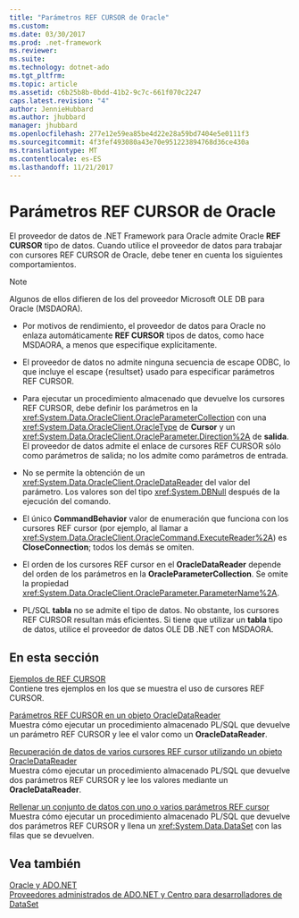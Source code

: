 ```yaml
---
title: "Parámetros REF CURSOR de Oracle"
ms.custom: 
ms.date: 03/30/2017
ms.prod: .net-framework
ms.reviewer: 
ms.suite: 
ms.technology: dotnet-ado
ms.tgt_pltfrm: 
ms.topic: article
ms.assetid: c6b25b8b-0bdd-41b2-9c7c-661f070c2247
caps.latest.revision: "4"
author: JennieHubbard
ms.author: jhubbard
manager: jhubbard
ms.openlocfilehash: 277e12e59ea85be4d22e28a59bd7404e5e0111f3
ms.sourcegitcommit: 4f3fef493080a43e70e951223894768d36ce430a
ms.translationtype: MT
ms.contentlocale: es-ES
ms.lasthandoff: 11/21/2017
---
```

# <a name="oracle-ref-cursors"></a>Parámetros REF CURSOR de Oracle
El proveedor de datos de .NET Framework para Oracle admite Oracle **REF CURSOR** tipo de datos. Cuando utilice el proveedor de datos para trabajar con cursores REF CURSOR de Oracle, debe tener en cuenta los siguientes comportamientos.  
  
> [!NOTE]
>  Algunos de ellos difieren de los del proveedor Microsoft OLE DB para Oracle (MSDAORA).  
  
-   Por motivos de rendimiento, el proveedor de datos para Oracle no enlaza automáticamente **REF CURSOR** tipos de datos, como hace MSDAORA, a menos que especifique explícitamente.  
  
-   El proveedor de datos no admite ninguna secuencia de escape ODBC, lo que incluye el escape {resultset} usado para especificar parámetros REF CURSOR.  
  
-   Para ejecutar un procedimiento almacenado que devuelve los cursores REF CURSOR, debe definir los parámetros en la <xref:System.Data.OracleClient.OracleParameterCollection> con una <xref:System.Data.OracleClient.OracleType> de **Cursor** y un <xref:System.Data.OracleClient.OracleParameter.Direction%2A> de **salida**. El proveedor de datos admite el enlace de cursores REF CURSOR sólo como parámetros de salida; no los admite como parámetros de entrada.  
  
-   No se permite la obtención de un <xref:System.Data.OracleClient.OracleDataReader> del valor del parámetro. Los valores son del tipo <xref:System.DBNull> después de la ejecución del comando.  
  
-   El único **CommandBehavior** valor de enumeración que funciona con los cursores REF cursor (por ejemplo, al llamar a <xref:System.Data.OracleClient.OracleCommand.ExecuteReader%2A>) es **CloseConnection**; todos los demás se omiten.  
  
-   El orden de los cursores REF cursor en el **OracleDataReader** depende del orden de los parámetros en la **OracleParameterCollection**. Se omite la propiedad <xref:System.Data.OracleClient.OracleParameter.ParameterName%2A>.  
  
-   PL/SQL **tabla** no se admite el tipo de datos. No obstante, los cursores REF CURSOR resultan más eficientes. Si tiene que utilizar un **tabla** tipo de datos, utilice el proveedor de datos OLE DB .NET con MSDAORA.  
  
## <a name="in-this-section"></a>En esta sección  
 [Ejemplos de REF CURSOR](../../../../docs/framework/data/adonet/ref-cursor-examples.md)  
 Contiene tres ejemplos en los que se muestra el uso de cursores REF CURSOR.  
  
 [Parámetros REF CURSOR en un objeto OracleDataReader](../../../../docs/framework/data/adonet/ref-cursor-parameters-in-an-oracledatareader.md)  
 Muestra cómo ejecutar un procedimiento almacenado PL/SQL que devuelve un parámetro REF CURSOR y lee el valor como un **OracleDataReader**.  
  
 [Recuperación de datos de varios cursores REF cursor utilizando un objeto OracleDataReader](../../../../docs/framework/data/adonet/retrieving-data-from-multiple-ref-cursors.md)  
 Muestra cómo ejecutar un procedimiento almacenado PL/SQL que devuelve dos parámetros REF CURSOR y lee los valores mediante un **OracleDataReader**.  
  
 [Rellenar un conjunto de datos con uno o varios parámetros REF cursor](../../../../docs/framework/data/adonet/filling-a-dataset-using-one-or-more-ref-cursors.md)  
 Muestra cómo ejecutar un procedimiento almacenado PL/SQL que devuelve dos parámetros REF CURSOR y llena un <xref:System.Data.DataSet> con las filas que se devuelven.  
  
## <a name="see-also"></a>Vea también  
 [Oracle y ADO.NET](../../../../docs/framework/data/adonet/oracle-and-adonet.md)  
 [Proveedores administrados de ADO.NET y Centro para desarrolladores de DataSet](http://go.microsoft.com/fwlink/?LinkId=217917)
